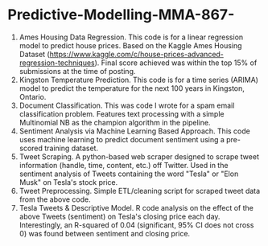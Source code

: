 # Predictive-Modelling-MMA-867-

1. Ames Housing Data Regression. This code is for a linear regression model to predict house prices.
   Based on the Kaggle Ames Housing Dataset (https://www.kaggle.com/c/house-prices-advanced-regression-techniques).
   Final score achieved was within the top 15% of submissions at the time of posting.
2. Kingston Temperature Prediction. This code is for a time series (ARIMA) model to predict the temperature for the next 100 years in Kingston, Ontario.
3. Document Classification. This was code I wrote for a spam email classification problem. Features text processing with a simple Multinomial NB as the champion algorithm in the pipeline.
4. Sentiment Analysis via Machine Learning Based Approach. This code uses machine learning to predict document sentiment using a pre-scored training dataset.
5. Tweet Scraping. A python-based web scraper designed to scrape tweet information (handle, time, content, etc.) off Twitter. Used in the sentiment analysis of Tweets containing the word "Tesla" or "Elon Musk" on Tesla's stock price.
6. Tweet Preprocessing. Simple ETL/cleaning script for scraped tweet data from the above code.
7. Tesla Tweets & Descriptive Model. R code analysis on the effect of the above Tweets (sentiment) on Tesla's closing price each day. Interestingly, an R-squared of 0.04 (significant, 95% CI does not cross 0) was found between sentiment and closing price.
